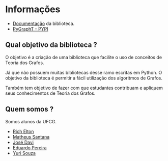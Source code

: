 # Informações

- [Documentação](start.md) da biblioteca.
- [PyGraphT - PYPI](https://pypi.org/project/PyGraphT/)

## Qual objetivo da biblioteca ?

O objetivo é a criação de uma biblioteca que facilite o uso de conceitos de Teoria dos Grafos.

Já que não possuem muitas bibliotecas desse ramo escritas em Python. O objetivo da biblioteca é permitir a fácil utilização dos algoritmos de Grafos.

Também tem objetivo de fazer com que estudantes contribuam e apliquem seus conhecimentos de Teoria dos Grafos.

## Quem somos ?

Somos alunos da UFCG.

- [Rich Elton](https://github.com/Rickecr)
- [Matheus Santana](https://github.com/mathsantana)
- [José Davi](https://github.com/JoseDavi)
- [Eduardo Pereira](https://github.com/Eduardoccufcg)
- [Yuri Souza](https://github.com/yuri-s-s)
